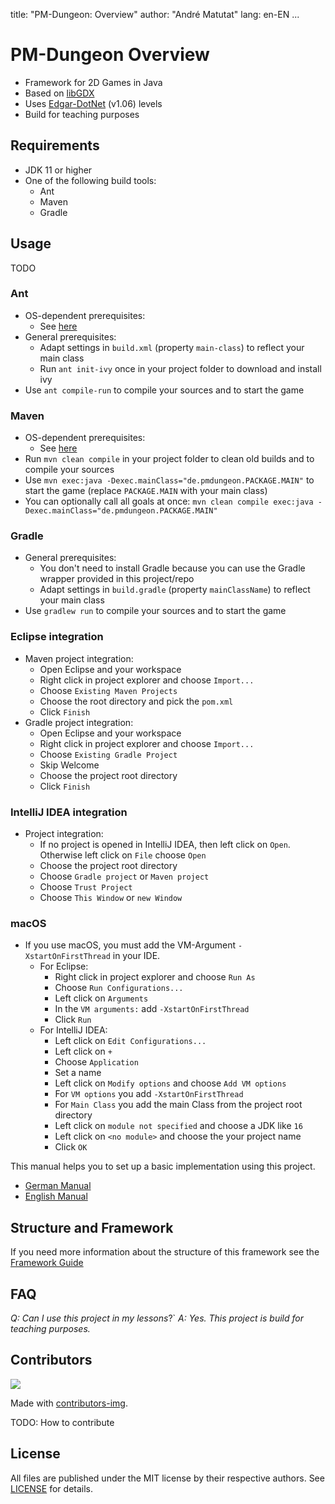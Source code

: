 title: "PM-Dungeon: Overview"
author: "André Matutat"
lang: en-EN
...

# PM-Dungeon Overview

- Framework for 2D Games in Java
- Based on [libGDX](https://libgdx.com/)
- Uses [Edgar-DotNet](https://github.com/OndrejNepozitek/Edgar-DotNet) (v1.06) levels
- Build for teaching purposes



## Requirements

- JDK 11 or higher
- One of the following build tools:
  - Ant
  - Maven
  - Gradle

## Usage

TODO

### Ant
- OS-dependent prerequisites:
  - See [here](https://ant.apache.org/manual/install.html)
- General prerequisites:
  - Adapt settings in `build.xml` (property `main-class`) to reflect your main class
  - Run `ant init-ivy` once in your project folder to download and install ivy
- Use `ant compile-run` to compile your sources and to start the game

### Maven
- OS-dependent prerequisites:
  - See [here](https://maven.apache.org/install.html)
- Run `mvn clean compile` in your project folder to clean old builds and to compile your sources 
- Use `mvn exec:java -Dexec.mainClass="de.pmdungeon.PACKAGE.MAIN"` to start the game (replace `PACKAGE.MAIN` with your main class)
- You can optionally call all goals at once: `mvn clean compile exec:java -Dexec.mainClass="de.pmdungeon.PACKAGE.MAIN"`

### Gradle
- General prerequisites:
  - You don't need to install Gradle because you can use the Gradle wrapper provided in this project/repo
  - Adapt settings in `build.gradle` (property `mainClassName`) to reflect your main class
- Use `gradlew run` to compile your sources and to start the game

### Eclipse integration
- Maven project integration:
  - Open Eclipse and your workspace
  - Right click in project explorer and choose `Import...`
  - Choose `Existing Maven Projects`
  - Choose the root directory and pick the `pom.xml`
  - Click `Finish`
- Gradle project integration:
  - Open Eclipse and your workspace
  - Right click in project explorer and choose `Import...`
  - Choose `Existing Gradle Project`
  - Skip Welcome
  - Choose the project root directory
  - Click `Finish`

### IntelliJ IDEA integration
- Project integration:
	- If no project is opened in IntelliJ IDEA, then left click on `Open`. Otherwise left click on `File` choose `Open`
	- Choose the project root directory
	- Choose `Gradle project` or `Maven project`
	- Choose `Trust Project`
	- Choose `This Window` or `new Window`
	
### macOS
- If you use macOS, you must add the VM-Argument `-XstartOnFirstThread` in your IDE.
	- For Eclipse:
		- Right click in project explorer and choose `Run As`
		- Choose `Run Configurations...`
		- Left click on `Arguments`
		- In the `VM arguments:` add `-XstartOnFirstThread`
		- Click `Run`
	- For IntelliJ IDEA:
		- Left click on `Edit Configurations...`
		- Left click on `+`
		- Choose `Application`
		- Set a name
		- Left click on `Modify options` and choose `Add VM options`
		- For `VM options` you add `-XstartOnFirstThread`
		- For `Main Class` you add the main Class from the project root directory
		- Left click on `module not specified` and choose a JDK like `16`
		- Left click on `<no module>` and choose the your project name
		- Click `OK`

This manual helps you to set up a basic implementation using this project.
- [German Manual](./docs/manual_DE.md)
- [English Manual](./docs/manual_EN.md)


## Structure and Framework

If you need more information about the structure of this framework see the [Framework Guide](./docs/framework_EN.md)

## FAQ
*Q: Can I use this project in my lessons*?`
*A: Yes. This project is build for teaching purposes.*

## Contributors

<a href="https://github.com/AMatutat/pmdungeon/graphs/contributors">
  <img src="https://contrib.rocks/image?repo=AMatutat/pmdungeon" />
</a> <br>

Made with [contributors-img](https://contrib.rocks).


TODO: How to contribute


## License

All files are published under the MIT license by their respective authors. See [LICENSE](./LICENSE.md) for details.
